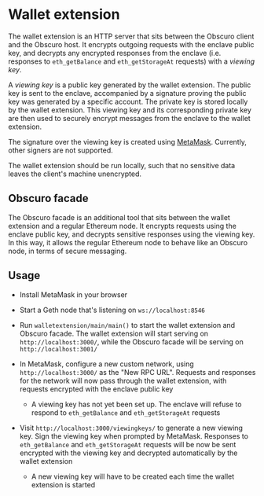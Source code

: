 # Wallet extension

The wallet extension is an HTTP server that sits between the Obscuro client and the Obscuro host. It encrypts outgoing 
requests with the enclave public key, and decrypts any encrypted responses from the enclave (i.e. responses to 
`eth_getBalance` and `eth_getStorageAt` requests) with a _viewing key_.

A _viewing key_ is a public key generated by the wallet extension. The public key is sent to the enclave, accompanied 
by a signature proving the public key was generated by a specific account. The private key is stored locally by the 
wallet extension. This viewing key and its corresponding private key are then used to securely encrypt messages from 
the enclave to the wallet extension.

The signature over the viewing key is created using [MetaMask](https://metamask.io/). Currently, other signers are not 
supported.

The wallet extension should be run locally, such that no sensitive data leaves the client's machine unencrypted.

## Obscuro facade

The Obscuro facade is an additional tool that sits between the wallet extension and a regular Ethereum node. It 
encrypts requests using the enclave public key, and decrypts sensitive responses using the viewing key. In this way, it 
allows the regular Ethereum node to behave like an Obscuro node, in terms of secure messaging.

## Usage

* Install MetaMask in your browser

* Start a Geth node that's listening on `ws://localhost:8546`

* Run `walletextension/main/main()` to start the wallet extension and Obscuro facade. The wallet extension will start 
  serving on `http://localhost:3000/`, while the Obscuro facade will be serving on `http://localhost:3001/`

* In MetaMask, configure a new custom network, using `http://localhost:3000/` as the "New RPC URL". Requests and 
  responses for the network will now pass through the wallet extension, with requests encrypted with the enclave 
  public key

  * A viewing key has not yet been set up. The enclave will refuse to respond to `eth_getBalance` and 
      `eth_getStorageAt` requests

* Visit `http://localhost:3000/viewingkeys/` to generate a new viewing key. Sign the viewing key when prompted by 
  MetaMask. Responses to `eth_getBalance` and `eth_getStorageAt` requests will be now be sent encrypted with the 
  viewing key and decrypted automatically by the wallet extension

  * A new viewing key will have to be created each time the wallet extension is started
